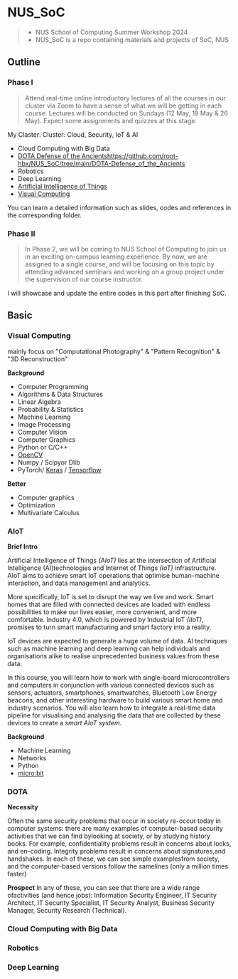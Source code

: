 # NUS_SoC

> - NUS School of Computing Summer Workshop 2024
> - NUS_SoC is a repo containing materials and projects of SoC, NUS

## Outline

### Phase I

> Attend real-time online introductory lectures of all the courses in our cluster via Zoom to have a sense of what we will be getting in each course. Lectures will be conducted on Sundays (12 May, 19 May & 26 May). Expect some assignments and quizzes at this stage.

My Claster: Cluster: Cloud, Security, IoT & AI

- Cloud Computing with Big Data
- [DOTA Defense of the Ancients]()https://github.com/root-hbx/NUS_SoC/tree/main/DOTA-Defense_of_the_Ancients
- Robotics
- Deep Learning
- [Artificial Intelligence of Things](https://github.com/root-hbx/NUS_SoC/tree/main/AIoT-Artifical_Intelligence_of_Things)
- [Visual Computing](https://github.com/root-hbx/NUS_SoC/tree/main/Visual_Computing)

You can learn a detailed information such as slides, codes and references in the corresponding folder.

### Phase II

> In Phase 2, we will be coming to NUS School of Computing to join us in an exciting on-campus learning experience. By now, we are assigned to a single course, and will be focusing on this topic by attending advanced seminars and working on a group project under the supervision of our course instructor.

I will showcase and update the entire codes in this part after finishing SoC.

## Basic

### Visual Computing

mainly focus on "Computational Photography" & "Pattern Recognition" & "3D Reconstruction"

__Background__

- Computer Programming
- Algorithms & Data Structures
- Linear Algebra
- Probability & Statistics
- Machine Learning
- Image Processing
- Computer Vision
- Computer Graphics
- Python or C/C++
- [OpenCV](https://opencv.org/)
- Numpy / Scipyor Dlib
- PyTorch/ [Keras](https://keras.io/) / [Tensorflow](https://www.tensorflow.org/?hl=zh-cn)


__Better__

- Computer graphics 
- Optimization 
- Multivariate Calculus

### AIoT

__Brief Intro__

Artificial Intelligence of Things _(AIoT)_ lies at the intersection of Artificial Intelligence (AI)technologies and Internet of Things _(IoT)_ infrastructure. AIoT aims to achieve smart IoT operations that optimise human-machine interaction, and data management and analytics.

More specifically, IoT is set to disrupt the way we live and work. Smart homes that are filled with connected devices are loaded with endless possibilities to make our lives easier, more convenient, and more comfortable. Industry 4.0, which is powered by Industrial IoT _(IIoT)_, promises to turn smart manufacturing and smart factory into a reality.

IoT devices are expected to generate a huge volume of data. AI techniques such as machine learning and deep learning can help individuals and organisations alike to realise unprecedented business values from these data.

In this course, you will learn how to work with single-board microcontrollers and computers in conjunction with various connected devices such as sensors, actuators, smartphones, smartwatches, Bluetooth Low Energy beacons, and other interesting hardware to build various smart home and industry scenarios. You will also learn how to integrate a real-time data pipeline for visualising and analysing the data that are collected by these devices to create a _smart AIoT system_.


__Background__

- Machine Learning
- Networks
- Python
- [micro:bit](https://makecode.microbit.org/)

### DOTA

__Necessity__

Often the same security problems that occur in society re-occur today in computer systems: there are many examples of computer-based security activities that we can find bylooking at society, or by studying history books. For example, confidentiality problems result in concerns about locks, and en-coding. Integrity problems result in concerns about signatures,and handshakes. In each of these, we can see simple examplesfrom society, and the computer-based versions follow the samelines (only a million times faster)


__Prospect__
In any of these, you can see that there are a wide range ofactivities (and hence jobs): 
Information Security Engineer, IT Security Architect, IT Security Specialist, IT Security Analyst, Business Security Manager, Security Research (Technical).

### Cloud Computing with Big Data

### Robotics

### Deep Learning

